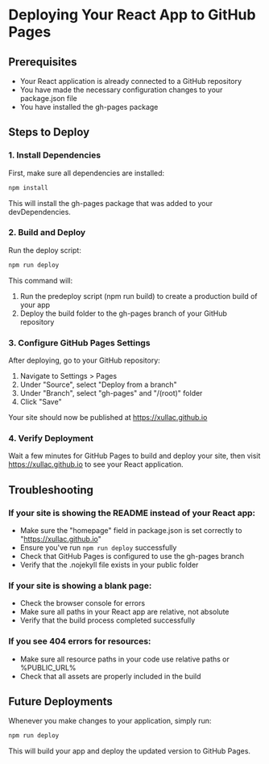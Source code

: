 # Deploying Your React App to GitHub Pages

## Prerequisites
- Your React application is already connected to a GitHub repository
- You have made the necessary configuration changes to your package.json file
- You have installed the gh-pages package

## Steps to Deploy

### 1. Install Dependencies
First, make sure all dependencies are installed:

```bash
npm install
```

This will install the gh-pages package that was added to your devDependencies.

### 2. Build and Deploy
Run the deploy script:

```bash
npm run deploy
```

This command will:
1. Run the predeploy script (npm run build) to create a production build of your app
2. Deploy the build folder to the gh-pages branch of your GitHub repository

### 3. Configure GitHub Pages Settings
After deploying, go to your GitHub repository:

1. Navigate to Settings > Pages
2. Under "Source", select "Deploy from a branch"
3. Under "Branch", select "gh-pages" and "/(root)" folder
4. Click "Save"

Your site should now be published at https://xullac.github.io

### 4. Verify Deployment
Wait a few minutes for GitHub Pages to build and deploy your site, then visit https://xullac.github.io to see your React application.

## Troubleshooting

### If your site is showing the README instead of your React app:
- Make sure the "homepage" field in package.json is set correctly to "https://xullac.github.io"
- Ensure you've run `npm run deploy` successfully
- Check that GitHub Pages is configured to use the gh-pages branch
- Verify that the .nojekyll file exists in your public folder

### If your site is showing a blank page:
- Check the browser console for errors
- Make sure all paths in your React app are relative, not absolute
- Verify that the build process completed successfully

### If you see 404 errors for resources:
- Make sure all resource paths in your code use relative paths or %PUBLIC_URL%
- Check that all assets are properly included in the build

## Future Deployments
Whenever you make changes to your application, simply run:

```bash
npm run deploy
```

This will build your app and deploy the updated version to GitHub Pages.